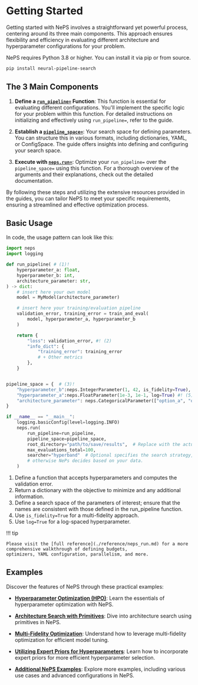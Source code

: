 # Getting Started

Getting started with NePS involves a straightforward yet powerful process, centering around its three main components.
This approach ensures flexibility and efficiency in evaluating different architecture and hyperparameter configurations
for your problem.

NePS requires Python 3.8 or higher. You can install it via pip or from source.

```bash
pip install neural-pipeline-search
```

## The 3 Main Components
1. **Define a [`run_pipeline=`](./reference/run_pipeline.md) Function**: This function is essential
for evaluating different configurations. You'll implement the specific logic for your problem within this function.
For detailed instructions on initializing and effectively using `run_pipeline=`, refer to the guide.

2. **Establish a [`pipeline_space=`](./reference/pipeline_space.md)**: Your search space for
defining parameters. You can structure this in various formats, including dictionaries, YAML, or ConfigSpace.
The guide offers insights into defining and configuring your search space.

3. **Execute with [`neps.run=`](./reference/neps_run.md)**: Optimize your `run_pipeline=` over
the `pipeline_space=` using this function. For a thorough overview of the arguments and their explanations,
check out the detailed documentation.

By following these steps and utilizing the extensive resources provided in the guides, you can tailor NePS to meet
your specific requirements, ensuring a streamlined and effective optimization process.

## Basic Usage
In code, the usage pattern can look like this:

```python
import neps
import logging

def run_pipeline( # (1)!
    hyperparameter_a: float,
    hyperparameter_b: int,
    architecture_parameter: str,
) -> dict:
    # insert here your own model
    model = MyModel(architecture_parameter)

    # insert here your training/evaluation pipeline
    validation_error, training_error = train_and_eval(
        model, hyperparameter_a, hyperparameter_b
    )

    return {
        "loss": validation_error, #! (2)
        "info_dict": {
            "training_error": training_error
            # + Other metrics
        },
    }


pipeline_space = {  # (3)!
    "hyperparameter_b":neps.IntegerParameter(1, 42, is_fidelity=True), #! (4)
    "hyperparameter_a":neps.FloatParameter(1e-3, 1e-1, log=True) #! (5)
    "architecture_parameter": neps.CategoricalParameter(["option_a", "option_b", "option_c"]),
}

if __name__ == "__main__":
    logging.basicConfig(level=logging.INFO)
    neps.run(
        run_pipeline=run_pipeline,
        pipeline_space=pipeline_space,
        root_directory="path/to/save/results",  # Replace with the actual path.
        max_evaluations_total=100,
        searcher="hyperband"  # Optional specifies the search strategy,
        # otherwise NePs decides based on your data.
    )
```

1.  Define a function that accepts hyperparameters and computes the validation error.
2.  Return a dictionary with the objective to minimize and any additional information.
3.  Define a search space of the parameters of interest; ensure that the names are consistent with those defined in the run_pipeline function.
4.  Use `is_fidelity=True` for a multi-fidelity approach.
5.  Use `log=True` for a log-spaced hyperparameter.

!!! tip

    Please visit the [full reference](./reference/neps_run.md) for a more comprehensive walkthrough of defining budgets,
    optimizers, YAML configuration, parallelism, and more.

## Examples
Discover the features of NePS through these practical examples:

* **[Hyperparameter Optimization (HPO)](./examples/template/basic_template.md)**:
Learn the essentials of hyperparameter optimization with NePS.

* **[Architecture Search with Primitives](./examples/basic_usage/architecture.md)**:
Dive into architecture search using primitives in NePS.

* **[Multi-Fidelity Optimization](./examples/efficiency/multi_fidelity.md)**:
Understand how to leverage multi-fidelity optimization for efficient model tuning.

* **[Utilizing Expert Priors for Hyperparameters](./examples/template/priorband_template.md)**:
Learn how to incorporate expert priors for more efficient hyperparameter selection.

* **[Additional NePS Examples](./examples/index.md)**:
Explore more examples, including various use cases and advanced configurations in NePS.
